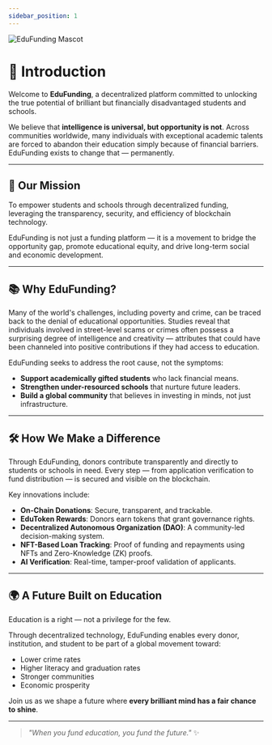 ```yaml
---
sidebar_position: 1
---
```


![EduFunding Mascot](/static/../img/edu.png)

# 🌟 Introduction

Welcome to **EduFunding**, a decentralized platform committed to unlocking the true potential of brilliant but financially disadvantaged students and schools.

We believe that **intelligence is universal, but opportunity is not**. Across communities worldwide, many individuals with exceptional academic talents are forced to abandon their education simply because of financial barriers. EduFunding exists to change that — permanently.

---

## 🎯 Our Mission

To empower students and schools through decentralized funding, leveraging the transparency, security, and efficiency of blockchain technology.

EduFunding is not just a funding platform — it is a movement to bridge the opportunity gap, promote educational equity, and drive long-term social and economic development.

---

## 📚 Why EduFunding?

Many of the world's challenges, including poverty and crime, can be traced back to the denial of educational opportunities. Studies reveal that individuals involved in street-level scams or crimes often possess a surprising degree of intelligence and creativity — attributes that could have been channeled into positive contributions if they had access to education.

EduFunding seeks to address the root cause, not the symptoms:

- **Support academically gifted students** who lack financial means.
- **Strengthen under-resourced schools** that nurture future leaders.
- **Build a global community** that believes in investing in minds, not just infrastructure.

---

## 🛠️ How We Make a Difference

Through EduFunding, donors contribute transparently and directly to students or schools in need. Every step — from application verification to fund distribution — is secured and visible on the blockchain.

Key innovations include:

- **On-Chain Donations**: Secure, transparent, and trackable.
- **EduToken Rewards**: Donors earn tokens that grant governance rights.
- **Decentralized Autonomous Organization (DAO)**: A community-led decision-making system.
- **NFT-Based Loan Tracking**: Proof of funding and repayments using NFTs and Zero-Knowledge (ZK) proofs.
- **AI Verification**: Real-time, tamper-proof validation of applicants.

---

## 🌍 A Future Built on Education

Education is a right — not a privilege for the few.

Through decentralized technology, EduFunding enables every donor, institution, and student to be part of a global movement toward:

- Lower crime rates
- Higher literacy and graduation rates
- Stronger communities
- Economic prosperity

Join us as we shape a future where **every brilliant mind has a fair chance to shine**.

---

> _"When you fund education, you fund the future."_ ✨

